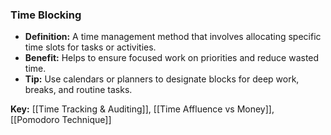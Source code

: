 ### Time Blocking

- **Definition:** A time management method that involves allocating specific time slots for tasks or activities.
- **Benefit:** Helps to ensure focused work on priorities and reduce wasted time.
- **Tip:** Use calendars or planners to designate blocks for deep work, breaks, and routine tasks.

**Key:** [[Time Tracking & Auditing]], [[Time Affluence vs Money]], [[Pomodoro Technique]]